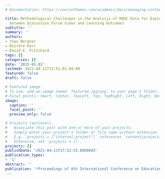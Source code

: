 ```yaml
---
# Documentation: https://sourcethemes.com/academic/docs/managing-content/

title: Methodological Challenges in the Analysis of MOOC Data for Exploring the Relationship
  between Discussion Forum Views and Learning Outcomes
subtitle: ''
summary: ''
authors:
- Yoav Bergner
- Deirdre Kerr
- David E. Pritchard
tags: []
categories: []
date: '2015-01-01'
lastmod: 2021-04-11T13:51:01-04:00
featured: false
draft: false

# Featured image
# To use, add an image named `featured.jpg/png` to your page's folder.
# Focal points: Smart, Center, TopLeft, Top, TopRight, Left, Right, BottomLeft, Bottom, BottomRight.
image:
  caption: ''
  focal_point: ''
  preview_only: false

# Projects (optional).
#   Associate this post with one or more of your projects.
#   Simply enter your project's folder or file name without extension.
#   E.g. `projects = ["internal-project"]` references `content/project/deep-learning/index.md`.
#   Otherwise, set `projects = []`.
projects: []
publishDate: '2021-04-11T17:52:53.886804Z'
publication_types:
- '1'
abstract: ''
publication: '*Proceedings of 8th International Conference on Educational Data Mining*'
---
```

